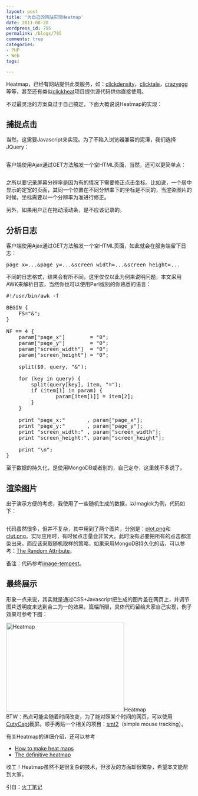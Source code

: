```yaml
---
layout: post
title: '为自己的网站实现Heatmap'
date: 2011-08-20
wordpress_id: 795
permalink: /blogs/795
comments: true
categories:
- PHP
- Web
tags:

---
```

Heatmap，已经有网站提供此类服务，如：<a href="http://www.clickdensity.com/" target="_blank">clickdensity</a>，<a href="http://www.clicktale.com/" target="_blank">clicktale</a>，<a href="http://www.crazyegg.com/" target="_blank">crazyegg</a>等等，甚至还有类似<a href="http://www.labsmedia.com/clickheat/index.html" target="_blank">clickheat</a>项目提供源代码供你直接使用。

不过最灵活的方案莫过于自己搞定，下面大概说说Heatmap的实现：
## 捕捉点击
当然，这需要Javascript来实现。为了不陷入浏览器兼容的泥潭，我们选择JQuery：
<pre class="prettyprint linenums"><script>

jQuery(document).ready(function() {
    $(document).mousedown(function(e) {
        if (e.clientX &gt;= $(window).width() || e.clientY &gt;= $(window).height()) {
            return;
        }

        $.get("/path/to/a/empty/html/file", {
            page_x       : e.pageX,
            page_y       : e.pageY,
            screen_width : screen.width,
            screen_height: screen.height
        });
    });
});

</script></pre>
客户端使用Ajax通过GET方法触发一个空HTML页面，当然，还可以更简单点：
<pre class="prettyprint linenums"><script>

var image = new Image();
image.src = "...";

</script></pre>
之所以要记录屏幕分辨率是因为有的情况下需要修正点击坐标。比如说，一个居中显示的定宽的页面，其同一个位置在不同分辨率下的坐标是不同的，当渲染图片的时候，坐标需要以一个分辨率为准进行修正。

另外，如果用户正在拖动滚动条，是不应该记录的。
## 分析日志
客户端使用Ajax通过GET方法触发一个空HTML页面，如此就会在服务端留下日志：
<pre class="prettyprint linenums">page_x=...&amp;page_y=...&amp;screen_width=...&amp;screen_height=...</pre>
不同的日志格式，结果会有所不同，这里仅仅以此为例来说明问题，本文采用AWK来解析日志，当然你也可以使用Perl或别的你熟悉的语言：
<pre class="prettyprint linenums">#!/usr/bin/awk -f

BEGIN {
    FS="&amp;";
}

NF == 4 {
    param["page_x"]        = "0";
    param["page_y"]        = "0";
    param["screen_width"]  = "0";
    param["screen_height"] = "0";

    split($0, query, "&amp;");

    for (key in query) {
        split(query[key], item, "=");
        if (item[1] in param) {
                param[item[1]] = item[2];
        }
    }

    print "page_x:"       , param["page_x"];
    print "page_y:"       , param["page_y"];
    print "screen_width:" , param["screen_width"];
    print "screen_height:", param["screen_height"];

    print "\n";
}</pre>
至于数据的持久化，是使用MongoDB或者别的，自己定夺，这里就不多说了。
## 渲染图片
出于演示方便的考虑，我使用了一些随机生成的数据，以Imagick为例，代码如下：
<pre class="prettyprint linenums"><?php

$coordinates = array();

for ($i = 0; $i &lt; 1000; $i++) {
    $coordinates[] = array(rand($i, 1000), rand($i, 1000));
}

$max_repeat = max(
    array_count_values(
        array_map(function($v) { return "{$v[0]}x{$v[1]}"; }, $coordinates)
    )
);

$opacity = 1 - 1 / $max_repeat;

$heatmap_image = new Imagick();

$heatmap_image-&gt;newImage(1000, 1000, new ImagickPixel('white'));
$heatmap_image-&gt;setImageFormat('png');

$plot_image = new Imagick('plot.png');

$iterator = $plot_image-&gt;getPixelIterator();
foreach($iterator as $row) {
    foreach ($row as $pixel) {
        $colors = $pixel-&gt;getColor();
        foreach (array('r', 'g', 'b') as $channel) {
            $color = $colors[$channel];
            if ($color !== 255) {
                $colors[$channel] = $color + ((255 - $color) * $opacity);
            }
        }

        $pixel-&gt;setColor("rgb({$colors['r']},{$colors['g']},{$colors['b']})");
    }

    $iterator-&gt;syncIterator();
}

$plot_size = $plot_image-&gt;getImageGeometry();

foreach ($coordinates as $pair) {
    $heatmap_image-&gt;compositeImage(
        $plot_image,
        Imagick::COMPOSITE_MULTIPLY,
        $pair[0] - $plot_size['width'] / 2,
        $pair[1] - $plot_size['height'] / 2
    );
}

$color_image = new Imagick('clut.png');

$heatmap_image-&gt;clutImage($color_image);

$heatmap_image-&gt;writeImage('heatmap.png');

?></pre>
代码虽然很多，但并不复杂，其中用到了两个图片，分别是：<a href="http://gitorious.org/tempest/tempest-php/blobs/master/src/Tempest/plot.png" target="_blank">plot.png</a>和<a href="http://gitorious.org/tempest/tempest-php/blobs/master/src/Tempest/clut.png" target="_blank">clut.png</a>。实际应用时，有时候点击量会非常大，此时没有必要把所有的点击都渲染出来，而应该采取随机取样的策略，如果采用MongoDB持久化的话，可以参考：<a href="http://cookbook.mongodb.org/patterns/random-attribute/" target="_blank">The Random Attribute</a>。

备注：代码参考<a href="http://code.google.com/p/image-tempest/" target="_blank">image-tempest</a>。
## 最终展示
形象一点来说，其实就是通过CSS+Javascript把生成的图片盖在网页上，并调节图片透明度来达到合二为一的效果，篇幅所限，具体代码留给大家自己实现，例子效果可参考下图：
<div id="attachment_41"><a href="http://huoding.com/wp-content/uploads/2011/01/heatmap.png"><img title="Heatmap" src="http://huoding.com/wp-content/uploads/2011/01/heatmap.png" alt="Heatmap" width="320" height="240" /></a>Heatmap

</div>
BTW：热点可能会随着时间改变，为了能对照某个时间的网页，可以使用<a href="http://cutycapt.sourceforge.net/" target="_blank">CutyCapt</a>截屏。顺手再贴一个相关的项目：<a href="http://code.google.com/p/smt2/" target="_blank">smt2</a>（simple mouse tracking）。

有关Heatmap的详细介绍，还可以参考
<ul>
	<li><a href="http://blog.corunet.com/how-to-make-heat-maps/" target="_blank">How to make heat maps</a></li>
	<li><a href="http://blog.corunet.com/the-definitive-heatmap/" target="_blank">The definitive heatmap</a></li>
</ul>
收工！Heatmap虽然不是很复杂的技术，但涉及的方面却很繁杂，希望本文能帮到大家。

引自：<a href="http://huoding.com/2011/01/04/39" target="_blank">火丁笔记</a>
